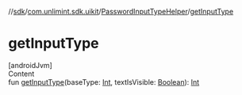 //[sdk](../../../index.md)/[com.unlimint.sdk.uikit](../index.md)/[PasswordInputTypeHelper](index.md)/[getInputType](get-input-type.md)



# getInputType  
[androidJvm]  
Content  
fun [getInputType](get-input-type.md)(baseType: [Int](https://kotlinlang.org/api/latest/jvm/stdlib/kotlin/-int/index.html), textIsVisible: [Boolean](https://kotlinlang.org/api/latest/jvm/stdlib/kotlin/-boolean/index.html)): [Int](https://kotlinlang.org/api/latest/jvm/stdlib/kotlin/-int/index.html)  



